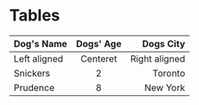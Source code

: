 #   Tables

|Dog's Name| Dogs' Age| Dogs City|
|:---------|:--------:|---------:|
|Left aligned|Centeret|Right aligned|
|Snickers|2|Toronto|
|Prudence|8|New York|